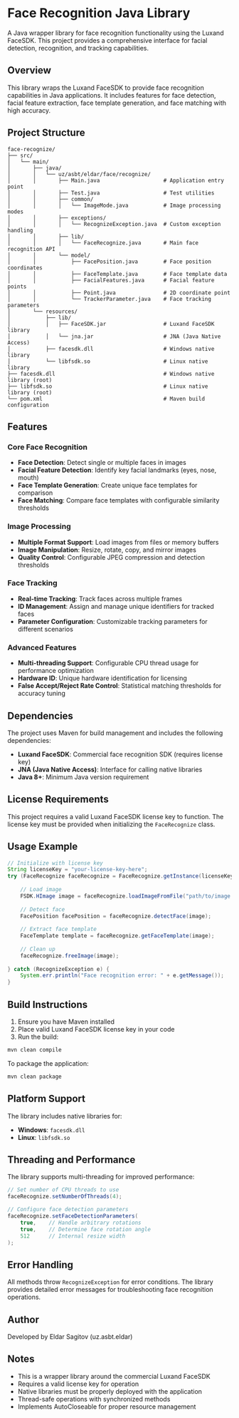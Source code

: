 # Face Recognition Java Library

A Java wrapper library for face recognition functionality using the Luxand FaceSDK. This project provides a comprehensive interface for facial detection, recognition, and tracking capabilities.

## Overview

This library wraps the Luxand FaceSDK to provide face recognition capabilities in Java applications. It includes features for face detection, facial feature extraction, face template generation, and face matching with high accuracy.

## Project Structure

```
face-recognize/
├── src/
│   └── main/
│       ├── java/
│       │   └── uz/asbt/eldar/face/recognize/
│       │       ├── Main.java                    # Application entry point
│       │       ├── Test.java                    # Test utilities
│       │       ├── common/
│       │       │   └── ImageMode.java           # Image processing modes
│       │       ├── exceptions/
│       │       │   └── RecognizeException.java  # Custom exception handling
│       │       ├── lib/
│       │       │   └── FaceRecognize.java       # Main face recognition API
│       │       └── model/
│       │           ├── FacePosition.java        # Face position coordinates
│       │           ├── FaceTemplate.java        # Face template data
│       │           ├── FacialFeatures.java      # Facial feature points
│       │           ├── Point.java               # 2D coordinate point
│       │           └── TrackerParameter.java    # Face tracking parameters
│       └── resources/
│           ├── lib/
│           │   ├── FaceSDK.jar                  # Luxand FaceSDK library
│           │   └── jna.jar                      # JNA (Java Native Access)
│           ├── facesdk.dll                      # Windows native library
│           └── libfsdk.so                       # Linux native library
├── facesdk.dll                                  # Windows native library (root)
├── libfsdk.so                                   # Linux native library (root)
└── pom.xml                                      # Maven build configuration
```

## Features

### Core Face Recognition
- **Face Detection**: Detect single or multiple faces in images
- **Facial Feature Detection**: Identify key facial landmarks (eyes, nose, mouth)
- **Face Template Generation**: Create unique face templates for comparison
- **Face Matching**: Compare face templates with configurable similarity thresholds

### Image Processing
- **Multiple Format Support**: Load images from files or memory buffers
- **Image Manipulation**: Resize, rotate, copy, and mirror images
- **Quality Control**: Configurable JPEG compression and detection thresholds

### Face Tracking
- **Real-time Tracking**: Track faces across multiple frames
- **ID Management**: Assign and manage unique identifiers for tracked faces
- **Parameter Configuration**: Customizable tracking parameters for different scenarios

### Advanced Features
- **Multi-threading Support**: Configurable CPU thread usage for performance optimization
- **Hardware ID**: Unique hardware identification for licensing
- **False Accept/Reject Rate Control**: Statistical matching thresholds for accuracy tuning

## Dependencies

The project uses Maven for build management and includes the following dependencies:

- **Luxand FaceSDK**: Commercial face recognition SDK (requires license key)
- **JNA (Java Native Access)**: Interface for calling native libraries
- **Java 8+**: Minimum Java version requirement

## License Requirements

This project requires a valid Luxand FaceSDK license key to function. The license key must be provided when initializing the `FaceRecognize` class.

## Usage Example

```java
// Initialize with license key
String licenseKey = "your-license-key-here";
try (FaceRecognize faceRecognize = FaceRecognize.getInstance(licenseKey)) {
    
    // Load image
    FSDK.HImage image = faceRecognize.loadImageFromFile("path/to/image.jpg");
    
    // Detect face
    FacePosition facePosition = faceRecognize.detectFace(image);
    
    // Extract face template
    FaceTemplate template = faceRecognize.getFaceTemplate(image);
    
    // Clean up
    faceRecognize.freeImage(image);
    
} catch (RecognizeException e) {
    System.err.println("Face recognition error: " + e.getMessage());
}
```

## Build Instructions

1. Ensure you have Maven installed
2. Place valid Luxand FaceSDK license key in your code
3. Run the build:

```bash
mvn clean compile
```

To package the application:

```bash
mvn clean package
```

## Platform Support

The library includes native libraries for:
- **Windows**: `facesdk.dll`
- **Linux**: `libfsdk.so`

## Threading and Performance

The library supports multi-threading for improved performance:

```java
// Set number of CPU threads to use
faceRecognize.setNumberOfThreads(4);

// Configure face detection parameters
faceRecognize.setFaceDetectionParameters(
    true,    // Handle arbitrary rotations
    true,    // Determine face rotation angle
    512      // Internal resize width
);
```

## Error Handling

All methods throw `RecognizeException` for error conditions. The library provides detailed error messages for troubleshooting face recognition operations.

## Author

Developed by Eldar Sagitov (uz.asbt.eldar)

## Notes

- This is a wrapper library around the commercial Luxand FaceSDK
- Requires a valid license key for operation
- Native libraries must be properly deployed with the application
- Thread-safe operations with synchronized methods
- Implements AutoCloseable for proper resource management